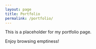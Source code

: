 ```yaml
---
layout: page
title: Portfolio
permalink: /portfolio/
---
```


This is a placeholder for my portfolio page.

Enjoy browsing emptiness!
